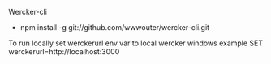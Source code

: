 Wercker-cli

* npm install -g git://github.com/wwwouter/wercker-cli.git

To run locally set werckerurl env var to local wercker
windows example
SET werckerurl=http://localhost:3000
